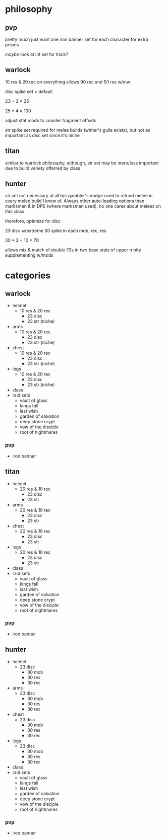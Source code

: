 # philosophy

## pvp

pretty much just want one iron banner set for each character for extra prisms

_maybe_ look at int set for trials?

## warlock

10 res & 20 rec on everything allows 90 rec and 50 res w/mw

disc spike set = default

23 + 2 = 25

25 * 4 = 100

adjust stat mods to counter fragment offsets

str spike set required for melee builds (winter's guile exists), but not as important as disc set since it's niche

## titan

similar to warlock philosophy, although, str set may be more/less important due to build variety offerred by class

## hunter

str set not necessary at all b/c gambler's dodge used to refund melee in every melee build I know of. Always other auto-loading options than marksmen & in DPS (where marksmen used), no one cares about melees on this class

therefore, optimize for disc

23 disc w/extreme 30 spike in each mob, rec, res 

30 * 2 + 10 = 70

allows mix & match of double 70s in two base stats of upper trinity supplementing w/mods

# categories

## warlock
- helmet
  - 10 res & 20 rec
    - 23 disc
    - 23 str (niche)
- arms
  - 10 res & 20 rec
    - 23 disc
    - 23 str (niche)
- chest
  - 10 res & 20 rec
    - 23 disc
    - 23 str (niche)
- legs
  - 10 res & 20 rec
    - 23 disc 
    - 23 str (niche)
- class
- raid sets
  - vault of glass
  - kings fall
  - last wish 
  - garden of salvation
  - deep stone crypt
  - vow of the disciple
  - root of nightmares
### pvp
- iron banner
  
## titan
- helmet
  - 20 res & 10 rec
    - 23 disc 
    - 23 str
- arms
  - 20 res & 10 rec
    - 23 disc 
    - 23 str
- chest
  - 20 res & 10 rec
    - 23 disc 
    - 23 str
- legs
  - 20 res & 10 rec
    - 23 disc 
    - 23 str
- class
- raid sets
  - vault of glass
  - kings fall
  - last wish 
  - garden of salvation
  - deep stone crypt
  - vow of the disciple
  - root of nightmares
### pvp
- iron banner

## hunter
- helmet
  - 23 disc
    - 30 mob
    - 30 res
    - 30 rec
- arms
  - 23 disc
    - 30 mob
    - 30 res
    - 30 rec
- chest
  - 23 disc
    - 30 mob
    - 30 res
    - 30 rec
- legs
  - 23 disc
    - 30 mob
    - 30 res
    - 30 rec
- class
- raid sets
  - vault of glass
  - kings fall
  - last wish 
  - garden of salvation
  - deep stone crypt
  - vow of the disciple
  - root of nightmares
### pvp
- iron banner
